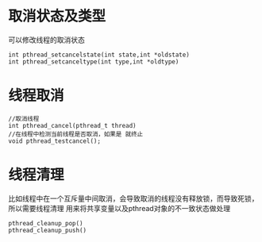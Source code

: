 # 取消状态及类型
可以修改线程的取消状态
```
int pthread_setcancelstate(int state,int *oldstate)
int pthread_setcanceltype(int type,int *oldtype)
```

# 线程取消
```
//取消线程
int pthread_cancel(pthread_t thread) 
//在线程中检测当前线程是否取消，如果是 就终止
void pthread_testcancel();
```

# 线程清理
比如线程中在一个互斥量中间取消，会导致取消的线程没有释放锁，而导致死锁，所以需要线程清理
用来将共享变量以及pthread对象的不一致状态做处理
```
pthread_cleanup_pop()
pthread_cleanup_push()
```